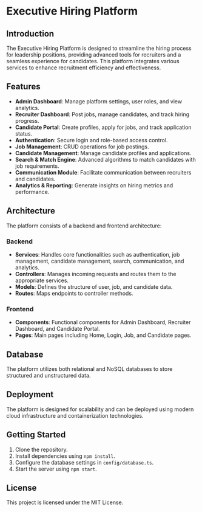# Executive Hiring Platform

## Introduction
The Executive Hiring Platform is designed to streamline the hiring process for leadership positions, providing advanced tools for recruiters and a seamless experience for candidates. This platform integrates various services to enhance recruitment efficiency and effectiveness.

## Features
- **Admin Dashboard**: Manage platform settings, user roles, and view analytics.
- **Recruiter Dashboard**: Post jobs, manage candidates, and track hiring progress.
- **Candidate Portal**: Create profiles, apply for jobs, and track application status.
- **Authentication**: Secure login and role-based access control.
- **Job Management**: CRUD operations for job postings.
- **Candidate Management**: Manage candidate profiles and applications.
- **Search & Match Engine**: Advanced algorithms to match candidates with job requirements.
- **Communication Module**: Facilitate communication between recruiters and candidates.
- **Analytics & Reporting**: Generate insights on hiring metrics and performance.

## Architecture
The platform consists of a backend and frontend architecture:

### Backend
- **Services**: Handles core functionalities such as authentication, job management, candidate management, search, communication, and analytics.
- **Controllers**: Manages incoming requests and routes them to the appropriate services.
- **Models**: Defines the structure of user, job, and candidate data.
- **Routes**: Maps endpoints to controller methods.

### Frontend
- **Components**: Functional components for Admin Dashboard, Recruiter Dashboard, and Candidate Portal.
- **Pages**: Main pages including Home, Login, Job, and Candidate pages.

## Database
The platform utilizes both relational and NoSQL databases to store structured and unstructured data.

## Deployment
The platform is designed for scalability and can be deployed using modern cloud infrastructure and containerization technologies.

## Getting Started
1. Clone the repository.
2. Install dependencies using `npm install`.
3. Configure the database settings in `config/database.ts`.
4. Start the server using `npm start`.

## License
This project is licensed under the MIT License.